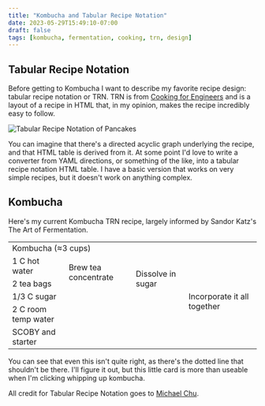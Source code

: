 ```yaml
---
title: "Kombucha and Tabular Recipe Notation"
date: 2023-05-29T15:49:10-07:00
draft: false
tags: [kombucha, fermentation, cooking, trn, design]
---
```


## Tabular Recipe Notation

Before getting to Kombucha I want to describe my favorite recipe design: tabular recipe notation or TRN. TRN is from [Cooking for Engineers](https://www.cookingforengineers.com/) and is a layout of a recipe in HTML that, in my opinion, makes the recipe incredibly easy to follow.

![Tabular Recipe Notation of Pancakes](/trn_pancakes.png#center)

You can imagine that there's a directed acyclic graph underlying the recipe, and that HTML table is derived from it. At some point I'd love to write a converter from YAML directions, or something of the like, into a tabular recipe notation HTML table. I have a basic version that works on very simple recipes, but it doesn't work on anything complex.

## Kombucha

Here's my current Kombucha TRN recipe, largely informed by Sandor Katz's The Art of Fermentation.

<link rel="stylesheet" type="text/css" href="/trn-style.css">
<div class="recipe">
    <table>
        <tr>
            <td colspan="100" class="recipe-title">Kombucha (≈3 cups)</td>
        </tr>
        <tr>
            <td rowspan='1'>1 C hot water</td>
            <td rowspan='2'>Brew tea concentrate</td>
            <td rowspan='3'>Dissolve in sugar</td>
            <td rowspan='6'>Incorporate it all together</td>
        </tr>
        <tr>
            <td rowspan='1'>2 tea bags</td>
        </tr>
        <tr>
            <td rowspan='1'>1/3 C sugar</td>
            <!-- This is the line that's manually added: -->
            <td rowspan="1" class="righthide"></td>
        </tr>
        <tr>
            <td rowspan='1'>2 C room temp water</td>
        </tr>
        <tr>
            <td rowspan='1'>SCOBY and starter</td>
        </tr>
    </table>
</div>

You can see that even this isn't quite right, as there's the dotted line that shouldn't be there. I'll figure it out, but this little card is more than useable when I'm clicking whipping up kombucha.

All credit for Tabular Recipe Notation goes to [Michael Chu](https://www.cookingforengineers.com/).

